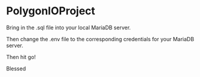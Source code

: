 # PolygonIOProject

Bring in the .sql file into your local MariaDB server.

Then change the .env file to the corresponding credentials for your MariaDB server.

Then hit go!

Blessed
